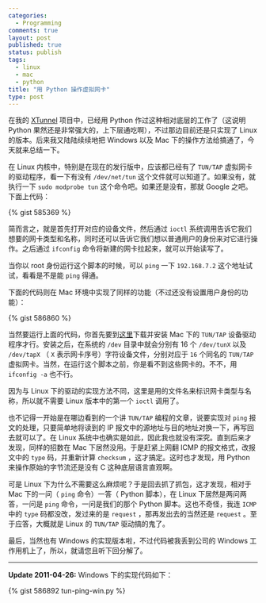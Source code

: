 ```yaml
---
categories:
  - Programming
comments: true
layout: post
published: true
status: publish
tags:
  - linux
  - mac
  - python
title: "用 Python 操作虚拟网卡"
type: post
---
```


在我的 [XTunnel](/blog/2009-12-19/%E5%88%A9%E7%94%A8-xmpp-%E5%8D%8F%E8%AE%AE%E5%AE%9E%E7%8E%B0-vpn.html) 项目中，已经用 Python 作过这种相对底层的工作了（这说明 Python 果然还是非常强大的，上下层通吃啊），不过那边目前还是只实现了 Linux 的版本。后来我又陆陆续续地把 Windows 以及 Mac 下的操作方法给搞通了，今天就来总结一下。

在 Linux 内核中，特别是在现在的发行版中，应该都已经有了 `TUN/TAP` 虚拟网卡的驱动程序，看一下有没有 `/dev/net/tun` 这个文件就可以知道了。如果没有，就执行一下 `sudo modprobe tun` 这个命令吧。如果还是没有，那就 Google 之吧。下面上代码：

{% gist 585369 %}

简而言之，就是首先打开对应的设备文件，然后通过 `ioctl` 系统调用告诉它我们想要的网卡类型和名称，同时还可以告诉它我们想以普通用户的身份来对它进行操作。之后通过 `ifconfig` 命令将新建的网卡拉起来，就可以开始读写了。

当你以 root 身份运行这个脚本的时候，可以 `ping` 一下 `192.168.7.2` 这个地址试试，看看是不是能 `ping` 得通。

下面的代码则在 Mac 环境中实现了同样的功能（不过还没有设置用户身份的功能）：

{% gist 586860 %}

当然要运行上面的代码，你首先要到[这里](http://tuntaposx.sourceforge.net/)下载并安装 Mac 下的 `TUN/TAP` 设备驱动程序才行。安装之后，在系统的 `/dev` 目录中就会分别有 16 个 `/dev/tunX` 以及 `/dev/tapX` （ `X` 表示网卡序号）字符设备文件，分别对应于 `16` 个同名的 `TUN/TAP` 虚拟网卡。当然，在运行这个脚本之前，你是看不到这些网卡的。不不，用 `ifconfig -a` 也不行。

因为与 Linux 下的驱动的实现方法不同，这里是用的文件名来标识网卡类型与名称，所以就不需要 Linux 版本中的第一个 `ioctl` 调用了。

也不记得一开始是在哪边看到的一个讲 `TUN/TAP` 编程的文章，说要实现对 `ping` 报文的处理，只要简单地将读到的 IP 报文中的源地址与目的地址对换一下，再写回去就可以了。在 Linux 系统中也确实是如此，因此我也就没有深究。直到后来才发现，同样的招数在 Mac 下居然没用。于是赶紧上网翻 ICMP 的报文格式，改报文中的 `type` 码，并重新计算 `checksum` ，这才搞定。这时也才发现，用 Python 来操作原始的字节流还是没有 C 这种底层语言直观啊。

可是 Linux 下为什么不需要这么麻烦呢？于是回去抓了抓包，这才发现，相对于 Mac 下的一问（ `ping` 命令）一答（ Python 脚本），在 Linux 下居然是两问两答，一问是 `ping` 命令，一问是我们的那个 Python 脚本。这也不奇怪，我连 `ICMP` 中的 `type` 码都没改，发过来的是 `request` ，那再发出去的当然还是 `request` 。至于应答，大概就是 Linux 的 `TUN/TAP` 驱动搞的鬼了。

最后，当然也有 Windows 的实现版本啦，不过代码被我丢到公司的 Windows 工作用机上了，所以，就请您且听下回分解了。

-----

**Update 2011-04-26:** Windows 下的实现代码如下：

{% gist 586892 tun-ping-win.py %}

